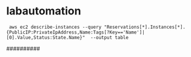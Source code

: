 # labautomation

```
 aws ec2 describe-instances --query "Reservations[*].Instances[*].{PublicIP:PrivateIpAddress,Name:Tags[?Key=='Name']|[0].Value,Status:State.Name}"  --output table
 ```
##########